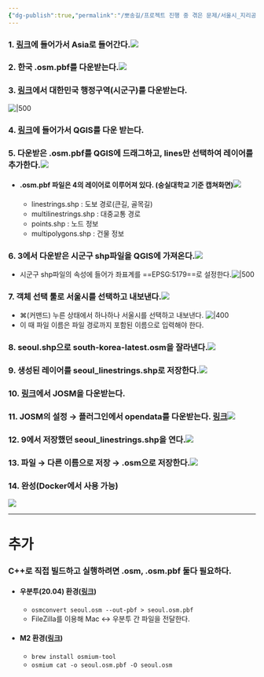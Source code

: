 ```yaml
---
{"dg-publish":true,"permalink":"/뽀송길/프로젝트 진행 중 겪은 문제/서울시_지리공간_데이터_만들기/","created":"2024-09-25T12:40:22.333+09:00"}
---
```


### 1. [링크](https://download.geofabrik.de/)에 들어가서 Asia로 들어간다.![](https://i.imgur.com/JBytOVl.png)
### 2. 한국 .osm.pbf를 다운받는다.![](https://i.imgur.com/m7MuJzs.png)
### 3.  [링크](http://www.gisdeveloper.co.kr/?p=2332)에서 대한민국 행정구역(시군구)를 다운받는다.
   ![|500](https://i.imgur.com/ChSpsRN.png)
### 4. [링크](https://qgis.org/download/)에 들어가서 QGIS를 다운 받는다.
### 5. 다운받은 .osm.pbf를 QGIS에 드래그하고, lines만 선택하여 레이어를 추가한다.![](https://i.imgur.com/ZfE4jga.png)
- #### .osm.pbf 파일은 4의 레이어로 이루어져 있다. (숭실대학교 기준 캡쳐화면)![](https://i.imgur.com/rEKjFSZ.png)
	- linestrings.shp : 도보 경로(큰길, 골목길)
	- multilinestrings.shp : 대중교통 경로
	- points.shp : 노드 정보
	- multipolygons.shp : 건물 정보
### 6. 3에서 다운받은 시군구 shp파일을 QGIS에 가져온다.![](https://i.imgur.com/7AD0oTD.jpeg)
- 시군구 shp파일의 속성에 들어가 좌표계를 ==EPSG:5179==로 설정한다.![|500](https://i.imgur.com/nyJsyq2.png)
### 7. 객체 선택 툴로 서울시를 선택하고 내보낸다.![](https://i.imgur.com/o5UIA3N.png)
- ⌘(커맨드) 누른 상태에서 하나하나 서울시를 선택하고 내보낸다.
![|400](https://i.imgur.com/WqnzSo9.png)
- 이 때 파일 이름은 파일 경로까지 포함된 이름으로 입력해야 한다.
### 8. seoul.shp으로 south-korea-latest.osm을 잘라낸다.![](https://i.imgur.com/ir5lJcD.png)
### 9. 생성된 레이어를 seoul_linestrings.shp로 저장한다.![](https://i.imgur.com/j8nco68.jpeg)
### 10. [링크](https://josm.openstreetmap.de/wiki/Ko%3ADownload)에서 JOSM을 다운받는다.
### 11. JOSM의 설정 → 플러그인에서 opendata를 다운받는다. [링크](https://dgist-artiv.github.io/hdmap/2020/05/10/shp2osm-josm.html)![](https://i.imgur.com/VT6bLr2.png)
### 12. 9에서 저장했던 seoul_linestrings.shp을 연다.![](https://i.imgur.com/JLWPv7k.jpeg)
### 13. 파일 → 다른 이름으로 저장 → .osm으로 저장한다.![](https://i.imgur.com/cG0JpIP.png)
### 14. 완성(Docker에서 사용 가능)
![](https://i.imgur.com/GR1mtka.png)

---
# 추가
### C++로 직접 빌드하고 실행하려면 .osm, .osm.pbf 둘다 필요하다.
- #### 우분투(20.04) 환경([링크](https://manpages.ubuntu.com/manpages/focal/man1/osmconvert.1.html))
	- `osmconvert seoul.osm --out-pbf > seoul.osm.pbf`
	- FileZilla를 이용해 Mac ↔︎ 우분투 간 파일을 전달한다.
- #### M2 환경([링크](https://docs.osmcode.org/osmium/v1.16.0/osmium-cat.html))
	- `brew install osmium-tool`
	- `osmium cat -o seoul.osm.pbf -O seoul.osm`